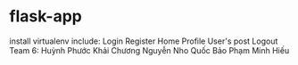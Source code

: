# flask-app
install virtualenv
include:
  Login
  Register
  Home
  Profile
  User's post
  Logout
Team 6:
  Huỳnh Phước Khải Chương
  Nguyễn Nho Quốc Bảo
  Phạm Minh Hiếu
